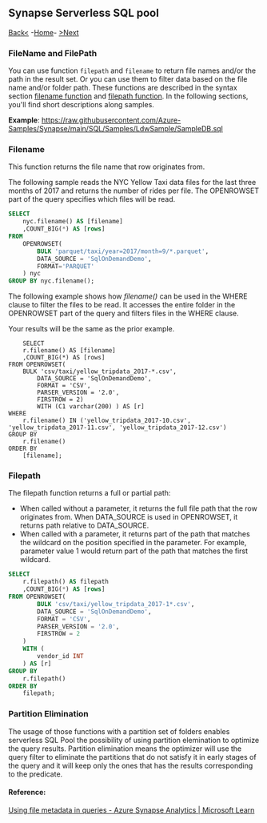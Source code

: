 ## Synapse Serverless SQL pool 

[Back<](https://github.com/LiliamLeme/FTALive-Sessions_Synapse_SQL/blob/main/content/data/Synapse_SQL/SQL%20Serveless%20Pool/SynapseCETAS.md) -[Home](https://github.com/LiliamLeme/FTALive-Sessions_Synapse_SQL/blob/main/content/data/Synapse_SQL/SQL%20Serveless%20Pool/Agenda_serveless.md)\- [>Next ](https://github.com/LiliamLeme/FTALive-Sessions_Synapse_SQL/blob/main/content/data/Synapse_SQL/SQL%20Serveless%20Pool/SQL%20serverless%20pool%20and%20Spark%20Integration.md)

### FileName and FilePath 

You can use function `filepath` and `filename` to return file names and/or the path in the result set. Or you can use them to filter data based on the file name and/or folder path. These functions are described in the syntax section [filename function](https://learn.microsoft.com/en-us/azure/synapse-analytics/sql/query-data-storage#filename-function) and [filepath function](https://learn.microsoft.com/en-us/azure/synapse-analytics/sql/query-data-storage#filepath-function). In the following sections, you'll find short descriptions along samples.

**Example**: https://raw.githubusercontent.com/Azure-Samples/Synapse/main/SQL/Samples/LdwSample/SampleDB.sql

### Filename

This function returns the file name that row originates from.

The following sample reads the NYC Yellow Taxi data files for the last three months of 2017 and returns the number of rides per file. The OPENROWSET part of the query specifies which files will be read.

```sql
SELECT
    nyc.filename() AS [filename]
    ,COUNT_BIG(*) AS [rows]
FROM  
    OPENROWSET(
        BULK 'parquet/taxi/year=2017/month=9/*.parquet',
        DATA_SOURCE = 'SqlOnDemandDemo',
        FORMAT='PARQUET'
    ) nyc
GROUP BY nyc.filename();
```

The following example shows how *filename()* can be used in the WHERE clause to filter the files to be read. It accesses the entire folder in the OPENROWSET part of the query and filters files in the WHERE clause.

Your results will be the same as the prior example.

```SELECT
    SELECT
    r.filename() AS [filename]
    ,COUNT_BIG(*) AS [rows]
FROM OPENROWSET(
    BULK 'csv/taxi/yellow_tripdata_2017-*.csv',
        DATA_SOURCE = 'SqlOnDemandDemo',
        FORMAT = 'CSV',
        PARSER_VERSION = '2.0',
        FIRSTROW = 2) 
        WITH (C1 varchar(200) ) AS [r]
WHERE
    r.filename() IN ('yellow_tripdata_2017-10.csv', 'yellow_tripdata_2017-11.csv', 'yellow_tripdata_2017-12.csv')
GROUP BY
    r.filename()
ORDER BY
    [filename];
```

### Filepath

The filepath function returns a full or partial path:

- When called without a parameter, it returns the full file path that the row originates from. When DATA_SOURCE is used in OPENROWSET, it returns path relative to DATA_SOURCE.
- When called with a parameter, it returns part of the path that matches the wildcard on the position specified in the parameter. For example, parameter value 1 would return part of the path that matches the first wildcard.

```sql
SELECT
    r.filepath() AS filepath
    ,COUNT_BIG(*) AS [rows]
FROM OPENROWSET(
        BULK 'csv/taxi/yellow_tripdata_2017-1*.csv',
        DATA_SOURCE = 'SqlOnDemandDemo',
        FORMAT = 'CSV',
        PARSER_VERSION = '2.0',
        FIRSTROW = 2
    )
    WITH (
        vendor_id INT
    ) AS [r]
GROUP BY
    r.filepath()
ORDER BY
    filepath;
```

### Partition Elimination
The usage of those functions with a partition set of folders enables serverless SQL Pool the possibility of using partition elemination to optimize the query results. Partition elimination means the optimizer will use the query filter to eliminate the partitions that do not satisfy it in early stages of the query and it will keep only the ones that has the results corresponding to the predicate.

#### Reference:

[Using file metadata in queries - Azure Synapse Analytics | Microsoft Learn](https://learn.microsoft.com/en-us/azure/synapse-analytics/sql/query-specific-files)
